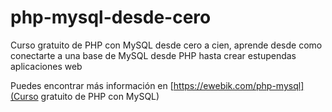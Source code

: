 # php-mysql-desde-cero

Curso gratuito de PHP con MySQL desde cero a cien, aprende desde como conectarte a una base de MySQL desde PHP hasta crear estupendas aplicaciones web

Puedes encontrar más información en
[https://ewebik.com/php-mysql](Curso gratuito de PHP con MySQL)
